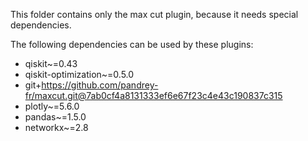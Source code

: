 This folder contains only the max cut plugin, because it needs special dependencies.

The following dependencies can be used by these plugins:
- qiskit~=0.43
- qiskit-optimization~=0.5.0
- git+https://github.com/pandrey-fr/maxcut.git@7ab0cf4a8131333ef6e67f23c4e43c190837c315
- plotly~=5.6.0
- pandas~=1.5.0
- networkx~=2.8
